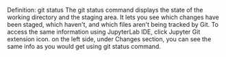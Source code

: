 Definition: git status
The git status command displays the state of the working directory and the staging area. 
It lets you see which changes have been staged, which haven't, and which files aren't being tracked by Git.
To access the same information using JupyterLab IDE, click Jupyter Git extension icon. on the left side, under Changes section, you can see the same info as you would get using git status command.